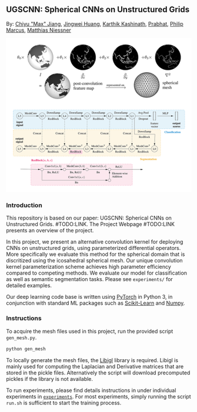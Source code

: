 ## UGSCNN: Spherical CNNs on Unstructured Grids
 
By: [Chiyu "Max" Jiang](http://cfd.me.berkeley.edu/people/chiyu-max-jiang/), [Jingwei Huang](http://stanford.edu/~jingweih/), [Karthik Kashinath](http://www.nersc.gov/about/nersc-staff/data-analytics-services/karthik-kashinath/), [Prabhat](http://www.nersc.gov/about/nersc-staff/data-analytics-services/prabhat/), [Philip Marcus](http://www.me.berkeley.edu/people/faculty/philip-s-marcus), [Matthias Niessner](http://niessnerlab.org/)
 
![teaser](doc/ugscnn_teaser.png "UGSCNN_teaser")

### Introduction
This repository is based on our paper: UGSCNN: Spherical CNNs on Unstructured Grids. #TODO:LINK. The Project Webpage #TODO:LINK presents an overview of the project. 

In this project, we present an alternative convolution kernel for deploying CNNs on unstructured grids, using parameterized differential operators. More specifically we evaluate this method for the spherical domain that is discritized using the icosahedral spherical mesh. Our unique convolution kernel parameterization scheme achieves high parameter efficiency compared to competing methods. We evaluate our model for classification as well as semantic segmentation tasks. Please see `experiments/` for detailed examples.

Our deep learning code base is written using [PyTorch](https://pytorch.org/) in Python 3, in conjunction with standard ML packages such as [Scikit-Learn](http://scikit-learn.org/stable/) and [Numpy](http://www.numpy.org/).

### Instructions
To acquire the mesh files used in this project, run the provided script `gen_mesh.py`. 
```bash
python gen_mesh
```
To locally generate the mesh files, the [Libigl](http://libigl.github.io/libigl/) library is required. Libigl is mainly used for computing the Laplacian and Derivative matrices that are stored in the pickle files. Alternatively the script will download precomputed pickles if the library is not available.

To run experiments, please find details instructions in under individual experiments in [`experiments`](experiments). For most experiments, simply running the script `run.sh` is sufficient to start the training process.

